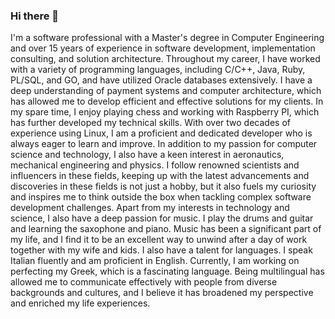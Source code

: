 ### Hi there 👋
I'm a software professional with a Master's degree in Computer Engineering and over 15 years of experience in software development, implementation consulting, and solution architecture. Throughout my career, I have worked with a variety of programming languages, including C/C++, Java, Ruby, PL/SQL, and GO, and have utilized Oracle databases extensively. I have a deep understanding of payment systems and computer architecture, which has allowed me to develop efficient and effective solutions for my clients. In my spare time, I enjoy playing chess and working with Raspberry PI, which has further developed my technical skills. With over two decades of experience using Linux, I am a proficient and dedicated developer who is always eager to learn and improve. 
In addition to my passion for computer science and technology, I also have a keen interest in aeronautics, mechanical engineering and physics. I follow renowned scientists and influencers in these fields, keeping up with the latest advancements and discoveries in these fields is not just a hobby, but it also fuels my curiosity and inspires me to think outside the box when tackling complex software development challenges.
Apart from my interests in technology and science, I also have a deep passion for music. I play the drums and guitar and learning the saxophone and piano. Music has been a significant part of my life, and I find it to be an excellent way to unwind after a day of work together with my wife and kids.
I also have a talent for languages. I speak Italian fluently and am proficient in English. Currently, I am working on perfecting my Greek, which is a fascinating language. Being multilingual has allowed me to communicate effectively with people from diverse backgrounds and cultures, and I believe it has broadened my perspective and enriched my life experiences.
